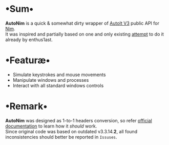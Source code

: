 # •Sum•
**AutoNim** is a quick & somewhat dirty wrapper of [AutoIt V3](https://www.autoitscript.com/site/) public API for [Nim](http://nim-lang.org).  
It was inspired and partially based on one and only existing [attempt](https://github.com/enthus1ast/nimau3) to do it already by enthus1ast.

# •Featuræ•
* Simulate keystrokes and mouse movements
* Manipulate windows and processes
* Interact with all standard windows controls

# •Remark•
**AutoNim** was designed as 1-to-1 headers conversion, so refer [official documentation](https://www.autoitscript.com/autoit3/docs/functions.htm) to learn how it *should* work.  
Since original code was based on outdated v3.3.14.**2**, all found inconsistencies should better be reported in `Issuses`.
